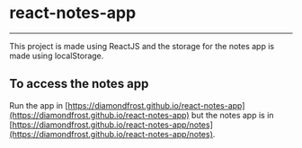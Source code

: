 # react-notes-app
---
This project is made using ReactJS and the storage for the notes app is made using localStorage.

## To access the notes app
Run the app in [https://diamondfrost.github.io/react-notes-app](https://diamondfrost.github.io/react-notes-app) but the notes app is in [https://diamondfrost.github.io/react-notes-app/notes](https://diamondfrost.github.io/react-notes-app/notes).

